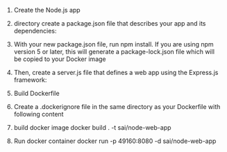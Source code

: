 1. Create the Node.js app
2. directory create a package.json file that describes your app and its dependencies:

3. With your new package.json file, run npm install. If you are using npm version 5 or later, this will generate a package-lock.json file which will be copied to your Docker image


4. Then, create a server.js file that defines a web app using the Express.js framework:
5. Build Dockerfile
6. Create a .dockerignore file in the same directory as your Dockerfile with following content
7. build docker image  docker build . -t sai/node-web-app
8. Run docker container docker run -p 49160:8080 -d sai/node-web-app 
